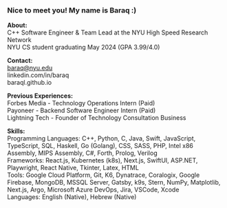 ### Nice to meet you! My name is Baraq :)

<!--
**baraql/baraql** is a ✨ _special_ ✨ repository because its `README.md` (this file) appears on your GitHub profile.

Here are some ideas to get you started:

- 🔭 I’m currently working on ...
- 🌱 I’m currently learning ...
- 👯 I’m looking to collaborate on ...
- 🤔 I’m looking for help with ...
- 💬 Ask me about ...
- 📫 How to reach me: ...
- 😄 Pronouns: ...
- ⚡ Fun fact: ...
-->

**About:** <br />
C++ Software Engineer & Team Lead at the NYU High Speed Research Network <br />
NYU CS student graduating May 2024 (GPA 3.99/4.0) <br />

**Contact:** <br />
baraq@nyu.edu <br />
linkedin.com/in/baraq <br />
baraql.github.io <br />

**Previous Experiences:** <br />
Forbes Media - Technology Operations Intern (Paid) <br />
Payoneer - Backend Software Engineer Intern (Paid) <br />
Lightning Tech - Founder of Technology Consultation Business <br />

**Skills:** <br />
Programming Languages: C++, Python, C, Java, Swift, JavaScript, TypeScript, SQL, Haskell, Go (Golang), CSS, SASS, PHP, Intel x86 Assembly, MIPS Assembly, C#, Forth, Prolog, Verilog <br />
Frameworks: React.js, Kubernetes (k8s), Next.js, SwiftUI, ASP.NET, Playwright, React Native, Tkinter, Latex, HTML <br />
Tools: Google Cloud Platform, Git, K6, Dynatrace, Coralogix, Google Firebase, MongoDB, MSSQL Server, Gatsby, k9s, Stern, NumPy, Matplotlib, Next.js, Argo, Microsoft Azure DevOps, Jira, VSCode, Xcode <br />
Languages: English (Native), Hebrew (Native) <br />
